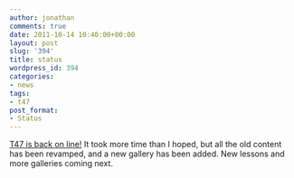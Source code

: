 ```yaml
---
author: jonathan
comments: true
date: 2011-10-14 10:40:00+00:00
layout: post
slug: '394'
title: status
wordpress_id: 394
categories:
- news
tags:
- t47
post_format:
- Status
---
```


[T47 is back on line!](/projects/t47) It took more time than I hoped, but all the old content has been revamped, and a new gallery has been added. New lessons and more galleries coming next.



